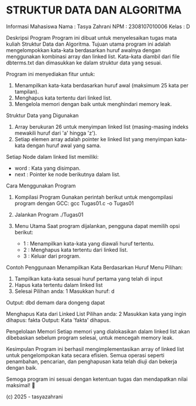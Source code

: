 ﻿# STRUKTUR DATA DAN ALGORITMA

Informasi Mahasiswa
Nama    : Tasya Zahrani
NPM     : 2308107010006
Kelas   : D

Deskripsi Program
Program ini dibuat untuk menyelesaikan tugas mata kuliah Struktur Data dan Algoritma. Tujuan utama program ini adalah mengelompokkan kata-kata berdasarkan huruf awalnya dengan menggunakan kombinasi array dan linked list. Kata-kata diambil dari file dbterms.txt dan dimasukkan ke dalam struktur data yang sesuai.

Program ini menyediakan fitur untuk:
1. Menampilkan kata-kata berdasarkan huruf awal (maksimum 25 kata per tampilan).
2. Menghapus kata tertentu dari linked list.
3. Mengelola memori dengan baik untuk menghindari memory leak.

Struktur Data yang Digunakan
1. Array berukuran 26 untuk menyimpan linked list (masing-masing indeks mewakili huruf dari 'a' hingga 'z').
2. Setiap elemen array adalah pointer ke linked list yang menyimpan kata-kata dengan huruf awal yang sama.

Setiap Node dalam linked list memiliki:
- word  : Kata yang disimpan.
- next  : Pointer ke node berikutnya dalam list.

Cara Menggunakan Program
1. Kompilasi Program
   Gunakan perintah berikut untuk mengompilasi program dengan GCC: gcc Tugas01.c -o Tugas01

2. Jalankan Program
   ./Tugas01

3. Menu Utama
   Saat program dijalankan, pengguna dapat memilih opsi berikut:
   - 1 : Menampilkan kata-kata yang diawali huruf tertentu.
   - 2 : Menghapus kata tertentu dari linked list.
   - 3 : Keluar dari program.

Contoh Penggunaan
Menampilkan Kata Berdasarkan Huruf
Menu Pilihan:
1) Tampilkan kata-kata sesuai huruf pertama yang telah di input
2) Hapus kata tertentu dalam linked list
3) Selesai
Pilihan anda: 1
Masukkan huruf: d

Output:
dbd
demam
dara
dongeng
dapat

Menghapus Kata dari Linked List
Pilihan anda: 2
Masukkan kata yang ingin dihapus: fakta
Output:
Kata 'fakta' dihapus.

Pengelolaan Memori
Setiap memori yang dialokasikan dalam linked list akan dibebaskan sebelum program selesai, untuk mencegah memory leak.

Kesimpulan
Program ini berhasil mengimplementasikan array of linked list untuk pengelompokan kata secara efisien. Semua operasi seperti penambahan, pencarian, dan penghapusan kata telah diuji dan bekerja dengan baik.

Semoga program ini sesuai dengan ketentuan tugas dan mendapatkan nilai maksimal! 🚀
 
(c) 2025 - tasyazahrani

